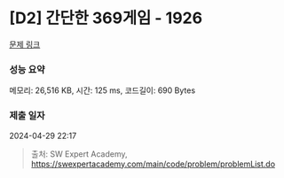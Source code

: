 # [D2] 간단한 369게임 - 1926 

[문제 링크](https://swexpertacademy.com/main/code/problem/problemDetail.do?contestProbId=AV5PTeo6AHUDFAUq) 

### 성능 요약

메모리: 26,516 KB, 시간: 125 ms, 코드길이: 690 Bytes

### 제출 일자

2024-04-29 22:17



> 출처: SW Expert Academy, https://swexpertacademy.com/main/code/problem/problemList.do